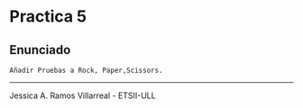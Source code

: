 Practica 5
===========

Enunciado
---------

    Añadir Pruebas a Rock, Paper,Scissors.
    
-----------------------------------------------------------------
Jessica A. Ramos Villarreal - ETSII-ULL
